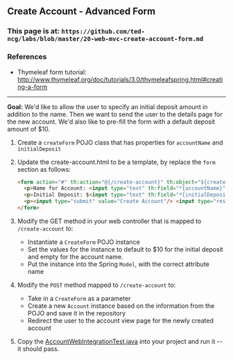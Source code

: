 ## Create Account - Advanced Form

### This page is at: `https://github.com/ted-ncg/labs/blob/master/20-web-mvc-create-account-form.md`

### References

* Thymeleaf form tutorial: http://www.thymeleaf.org/doc/tutorials/3.0/thymeleafspring.html#creating-a-form

----

**Goal:** We'd like to allow the user to specify an initial deposit amount in addition to the name. Then we want to send the user to the details page for the new account. We'd also like to pre-fill the form with a default deposit amount of $10.

1. Create a `createForm` POJO class that has properties for `accountName` and `initialDeposit`

1. Update the create-account.html to be a template, by replace the `form` section as follows:

   ```html
   <form action="#" th:action="@{/create-account}" th:object="${createForm}" method="post">
     <p>Name for Account: <input type="text" th:field="*{accountName}"/></p>
     <p>Initial Deposit: $<input type="text" th:field="*{initialDeposit}"/></p>
     <p><input type="submit" value="Create Account"/> <input type="reset" value="Clear"/></p>
   </form>
   ```

1. Modify the GET method in your web controller that is mapped to `/create-account` to:
   * Instantiate a `CreateForm` POJO instance
   * Set the values for the instance to default to $10 for the initial deposit and empty for the account name.
   * Put the instance into the Spring `Model`, with the correct attribute name
   
1. Modify the `POST` method mapped to `/create-account` to:
   * Take in a `CreateForm` as a parameter
   * Create a new `Account` instance based on the information from the POJO and save it in the repository
   * Redirect the user to the account view page for the newly created account

1. Copy the [AccountWebIntegrationTest.java](https://github.com/ted-ncg/labs/blob/master/AccountWebIntegrationTest.java) into your project and run it -- it should pass.
